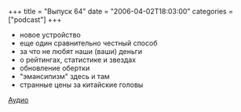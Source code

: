 +++
title = "Выпуск 64"
date = "2006-04-02T18:03:00"
categories = ["podcast"]
+++


- новое устройство
- еще один сравнительно честный способ
- за что не любят наши (ваши) деньги
- о рейтингах, статистике и звездах
- обновление обертки
- "эмансипизм" здесь и там
- странные цены за китайские головы

[Аудио](https://podcast.umputun.com/media/ump_podcast64.mp3)
<audio src="https://podcast.umputun.com/media/ump_podcast64.mp3" preload="none">
